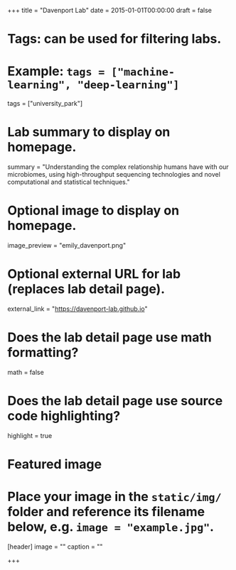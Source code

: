 +++
title = "Davenport Lab"
date = 2015-01-01T00:00:00
draft = false

# Tags: can be used for filtering labs.
# Example: `tags = ["machine-learning", "deep-learning"]`
tags = ["university_park"]

# Lab summary to display on homepage.
summary = "Understanding the complex relationship humans have with our microbiomes, using high-throughput sequencing technologies and novel computational and statistical techniques."

# Optional image to display on homepage.
image_preview = "emily_davenport.png"

# Optional external URL for lab (replaces lab detail page).
external_link = "https://davenport-lab.github.io"

# Does the lab detail page use math formatting?
math = false

# Does the lab detail page use source code highlighting?
highlight = true

# Featured image
# Place your image in the `static/img/` folder and reference its filename below, e.g. `image = "example.jpg"`.
[header]
image = ""
caption = ""

+++
